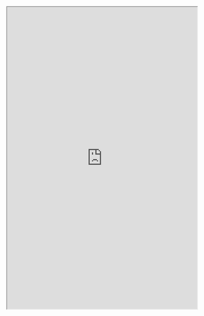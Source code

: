 <iframe 
  src="https://github.com/DLPietro/igaming-analytics-case-study/blob/main/docs/igaming-analysis-part-5.md?plain=1"
  width="100%"
  height="800px">
</iframe>
